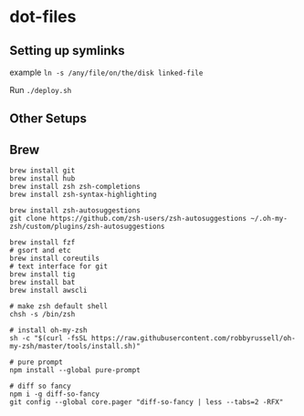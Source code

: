 # dot-files

## Setting up symlinks

example `ln -s /any/file/on/the/disk linked-file`

Run `./deploy.sh`


## Other Setups


## Brew

```
brew install git
brew install hub
brew install zsh zsh-completions
brew install zsh-syntax-highlighting

brew install zsh-autosuggestions
git clone https://github.com/zsh-users/zsh-autosuggestions ~/.oh-my-zsh/custom/plugins/zsh-autosuggestions

brew install fzf
# gsort and etc
brew install coreutils
# text interface for git
brew install tig
brew install bat
brew install awscli

# make zsh default shell
chsh -s /bin/zsh

# install oh-my-zsh
sh -c "$(curl -fsSL https://raw.githubusercontent.com/robbyrussell/oh-my-zsh/master/tools/install.sh)"

# pure prompt
npm install --global pure-prompt

# diff so fancy
npm i -g diff-so-fancy
git config --global core.pager "diff-so-fancy | less --tabs=2 -RFX"

```
